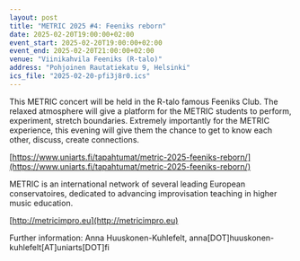 ```yaml
---
layout: post
title: "METRIC 2025 #4: Feeniks reborn"
date: 2025-02-20T19:00:00+02:00
event_start: 2025-02-20T19:00:00+02:00
event_end: 2025-02-20T21:00:00+02:00
venue: "Vii­ni­kah­vi­la Fee­niks (R-talo)"
address: "Pohjoinen Rautatiekatu 9, Helsinki"
ics_file: "2025-02-20-pfi3j8r0.ics"
---
```


This METRIC concert will be held in the R-talo famous Feeniks Club. The relaxed atmosphere will give a platform for the METRIC students to perform, experiment, stretch boundaries. Extremely importantly for the METRIC experience, this evening will give them the chance to get to know each other, discuss, create connections.   
  
[https://www.uniarts.fi/tapahtumat/metric-2025-feeniks-reborn/](https://www.uniarts.fi/tapahtumat/metric-2025-feeniks-reborn/)  
  
METRIC is an international network of several leading European conservatoires, dedicated to advancing improvisation teaching in higher music education.   
  
[http://metricimpro.eu](http://metricimpro.eu)  
  
Further information: Anna Huuskonen-Kuhlefelt, anna[DOT]huuskonen-kuhlefelt[AT]uniarts[DOT]fi
